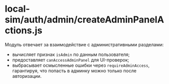 # local-sim/auth/admin/createAdminPanelActions.js

Модуль отвечает за взаимодействие с административными разделами:
- вычисляет признак `isAdmin` по данным пользователя;
- предоставляет `canAccessAdminPanel` для UI-проверок;
- выбрасывает осмысленные ошибки через `requireAdminAccess`, гарантируя, что попасть в админку можно только после авторизации.
